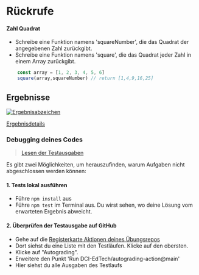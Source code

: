 # Rückrufe

#### Zahl Quadrat
* Schreibe eine Funktion namens 'squareNumber', die das Quadrat der angegebenen Zahl zurückgibt.
* Schreibe eine Funktion namens 'square', die das Quadrat jeder Zahl in einem Array zurückgibt.



```javascript
    const array = [1, 2, 3, 4, 5, 6]
    square(array,squareNumber) // return [1,4,9,16,25]
```
[//]: # (autograding info start)
## Ergebnisse
  [![Ergebnisabzeichen](../../blob/badges/.github/badges/autograding/badge.svg)](https://github.com/DigitalCareerInstitute/PB-Functions-Callback-2/actions)
  
  [Ergebnisdetails](https://github.com/DigitalCareerInstitute/PB-Functions-Callback-2/actions)
  
  ### Debugging deines Codes
  > [Lesen der Testausgaben](https://github.com/DCI-EdTech/autograding-setup/wiki/Reading-test-outputs)
  
  Es gibt zwei Möglichkeiten, um herauszufinden, warum Aufgaben nicht abgeschlossen werden können:
  #### 1. Tests lokal ausführen
  - Führe `npm install` aus
  - Führe `npm test` im Terminal aus. Du wirst sehen, wo deine Lösung vom erwarteten Ergebnis abweicht.
  
  #### 2. Überprüfen der Testausgabe auf GitHub
  - Gehe auf die [Registerkarte Aktionen deines Übungsrepos](https://github.com/DigitalCareerInstitute/PB-Functions-Callback-2/actions)
  - Dort siehst du eine Liste mit den Testläufen. Klicke auf den obersten.
  - Klicke auf "Autograding".
  - Erweitere den Punkt 'Run DCI-EdTech/autograding-action@main'
  - Hier siehst du alle Ausgaben des Testlaufs
[//]: # (autograding info end)